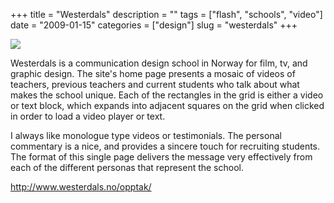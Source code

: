 +++
title = "Westerdals"
description = ""
tags = ["flash", "schools", "video"]
date = "2009-01-15"
categories = ["design"]
slug = "westerdals"
+++


 

  <div id="screens-thumbs" class="clearfix">
    <div class="txt-center" id="design-submission"><a href="http://www.westerdals.no/opptak/"><img id='bluga-thumbnail-1451' class='bluga-thumbnail large' src='/media/bluga/
wt496f46982e453_0.jpg'/></a></div>  
  </div>   
<p>Westerdals is a communication design school in Norway for film, tv, and graphic design. The site's home page presents a mosaic of videos of teachers, previous teachers and current students who talk about what makes the school unique. Each of the rectangles in the grid is either a video or text block, which expands into adjacent squares on the grid when clicked in order to load a video player or text.</p>
<p>I always like monologue type videos or testimonials. The personal commentary is a nice, and provides a sincere touch for recruiting students. The format of this single page delivers the message very effectively from each of the different personas that represent the school.</p>
<p><a href="http://www.westerdals.no/opptak/">http://www.westerdals.no/opptak/</a></p>




